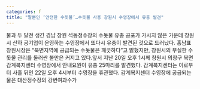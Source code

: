 ```yaml
---
categories: f
title: "말뿐인 ‘안전한 수돗물’…수돗물 사용 창원시 수영장에서 유충 발견"
---
```

불과 두 달전 생긴 경남 창원 석동정수장의 수돗물 유충 공포가 가시지 않은 가운데 창원시 산하 공기업이 운영하는 수영장에서 또다시 유충이 발견된 것으로 드러났다. 홍남표 창원시장은 “북면지역에 공급되는 수돗물은 깨끗하다”고 밝혔지만, 창원시의 부실한 수돗물 관리를 둘러싼 불만은 커지고 있다.앞서 지난 20일 오후 1시께 창원시 의창구 북면 감계복지센터 수영장에서 안내요원이 유충 25마리를 발견했다. 감계복지센터는 이로부터 사흘 뒤인 22일 오후 4시부터 수영장을 휴관했다. 감계복지센터 수영장에 공급되는 물은 대산정수장의 강변여과수가